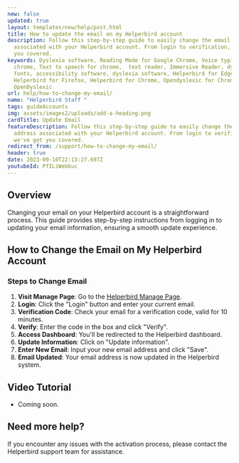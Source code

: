 ```yaml
---
new: false
updated: true
layout: templates/new/help/post.html
title: How to update the email on my Helperbird account
description: Follow this step-by-step guide to easily change the email address
  associated with your Helperbird account. From login to verification, we've got
  you covered.
keywords: Dyslexia software, Reading Mode for Google Chrome, Voice typing for
  chrome, Text to speech for chrome,  text reader, Immersive Reader, dyslexia
  fonts, accessibility software, dyslexia software, Helperbird for Edge,
  Helperbird for Firefox, Helperbird for Chrome, Opendyslexic for Chrome,
  OpenDyslexic
url: help/how-to-change-my-email/
name: "Helperbird Staff "
tags: guideAccounts
img: assets/images2/uploads/add-a-heading.png
cardTitle: Update Email
featureDescription: Follow this step-by-step guide to easily change the email
  address associated with your Helperbird account. From login to verification,
  we've got you covered.
redirect_from: /support/how-to-change-my-email/
header: true
date: 2023-09-10T22:13:27.697Z
youtubeId: PfILiWebkuc
---
```


## Overview

Changing your email on your Helperbird account is a straightforward process. This guide provides step-by-step instructions from logging in to updating your email information, ensuring a smooth update experience.


## How to Change the Email on My Helperbird Account

### Steps to Change Email

1. **Visit Manage Page**: Go to the [Helperbird Manage Page](https://payments.coffeeandfun.com/p/login/cN214adE29toci4bII).
2. **Login**: Click the "Login" button and enter your current email.
3. **Verification Code**: Check your email for a verification code, valid for 10 minutes.
4. **Verify**: Enter the code in the box and click "Verify".
5. **Access Dashboard**: You'll be redirected to the Helperbird dashboard.
6. **Update Information**: Click on "Update information".
7. **Enter New Email**: Input your new email address and click "Save".
8. **Email Updated**: Your email address is now updated in the Helperbird system.


## Video Tutorial

- Coming soon.


## Need more help?

If you encounter any issues with the activation process, please contact the Helperbird support team for assistance.

